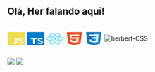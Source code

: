 ## Olá, Her falando aqui!

<div style="display: inline_block"><br>
  <img align="center" alt="herbert-Js" height="30" width="40" src="https://raw.githubusercontent.com/devicons/devicon/master/icons/javascript/javascript-plain.svg">
  <img align="center" alt="herbert-Ts" height="30" width="40" src="https://raw.githubusercontent.com/devicons/devicon/master/icons/typescript/typescript-plain.svg">
  <img align="center" alt="herbert-React" height="30" width="40" src="https://raw.githubusercontent.com/devicons/devicon/master/icons/react/react-original.svg">
  <img align="center" alt="herbert-HTML" height="30" width="40" src="https://raw.githubusercontent.com/devicons/devicon/master/icons/html5/html5-original.svg">
  <img align="center" alt="herbert-CSS" height="30" width="40" src="https://raw.githubusercontent.com/devicons/devicon/master/icons/css3/css3-original.svg">
   <img align="center" alt="herbert-CSS" height="30" width="40" src="[https://raw.githubusercontent.com/devicons/devicon/master/icons/css3/css3-original.svg](https://img.icons8.com/?size=100&id=13655&format=png&color=000000)">

</div>
  
  ##
 
<div> 
  

 <a href = "mailto:herbert@ishimurasousa.com"><img src="https://img.shields.io/badge/-Gmail-%23333?style=for-the-badge&logo=gmail&logoColor=white" target="_blank"></a>
 <a href="https://www.linkedin.com/in/herbertsousa" target="_blank"><img src="https://img.shields.io/badge/-LinkedIn-%230077B5?style=for-the-badge&logo=linkedin&logoColor=white" target="_blank"></a> 
  
</div>
